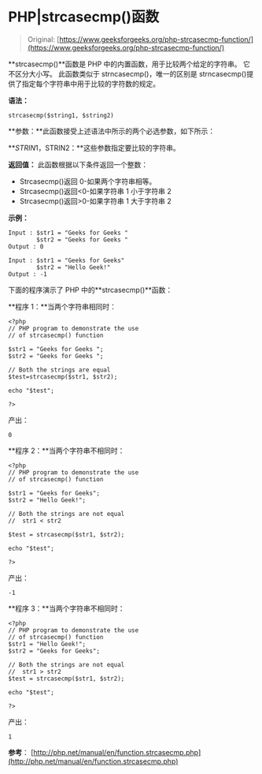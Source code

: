 # PHP|strcasecmp()函数

> Original: [https://www.geeksforgeeks.org/php-strcasecmp-function/](https://www.geeksforgeeks.org/php-strcasecmp-function/)

**strcasecmp()**函数是 PHP 中的内置函数，用于比较两个给定的字符串。 它不区分大小写。 此函数类似于 strncasecmp()，唯一的区别是 strncasecmp()提供了指定每个字符串中用于比较的字符数的规定。

**语法：**

```
strcasecmp($string1, $string2)
```

**参数：**此函数接受上述语法中所示的两个必选参数，如下所示：

**$STRIN1，$STRIN2：**这些参数指定要比较的字符串。

**返回值：**
此函数根据以下条件返回一个整数：

*   Strcasecmp()返回 0-如果两个字符串相等。
*   Strcasecmp()返回<0-如果字符串 1 小于字符串 2
*   Strcasecmp()返回>0-如果字符串 1 大于字符串 2

**示例：**

```
Input : $str1 = "Geeks for Geeks "
        $str2 = "Geeks for Geeks "
Output : 0

Input : $str1 = "Geeks for Geeks"
        $str2 = "Hello Geek!"
Output : -1

```

下面的程序演示了 PHP 中的**strcasecmp()**函数：

**程序 1：**当两个字符串相同时：

```
<?php
// PHP program to demonstrate the use
// of strcasecmp() function

$str1 = "Geeks for Geeks ";
$str2 = "Geeks for Geeks ";

// Both the strings are equal
$test=strcasecmp($str1, $str2); 

echo "$test"; 

?>
```

产出：

```
0
```

**程序 2：**当两个字符串不相同时：

```
<?php
// PHP program to demonstrate the use
// of strcasecmp() function

$str1 = "Geeks for Geeks";
$str2 = "Hello Geek!";

// Both the strings are not equal
//  str1 < str2 

$test = strcasecmp($str1, $str2); 

echo "$test"; 

?>
```

产出：

```
-1
```

**程序 3：**当两个字符串不相同时：

```
<?php
// PHP program to demonstrate the use
// of strcasecmp() function
$str1 = "Hello Geek!";
$str2 = "Geeks for Geeks";

// Both the strings are not equal
//  str1 > str2 
$test = strcasecmp($str1, $str2); 

echo "$test"; 

?>
```

产出：

```
1
```

**参考**：
[http://php.net/manual/en/function.strcasecmp.php](http://php.net/manual/en/function.strcasecmp.php)